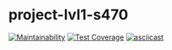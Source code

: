 # project-lvl1-s470
[![Maintainability](https://api.codeclimate.com/v1/badges/a99a88d28ad37a79dbf6/maintainability)](https://codeclimate.com/github/codeclimate/codeclimate/maintainability)
[![Test Coverage](https://api.codeclimate.com/v1/badges/a99a88d28ad37a79dbf6/test_coverage)](https://codeclimate.com/github/codeclimate/codeclimate/test_coverage)
[![asciicast](https://asciinema.org/a/AW3sdIEgvKFOoLTpmpWxInCdx.svg)](https://asciinema.org/a/AW3sdIEgvKFOoLTpmpWxInCdx?autoplay=1)

